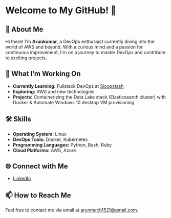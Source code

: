 # Welcome to My GitHub! 👋
## 🚀 About Me
Hi there! I'm **Arunkumar**, a DevOps enthusiast currently diving into the world of AWS and beyond. With a curious mind and a passion for continuous improvement, I'm on a journey to master DevOps and contribute to exciting projects.
 
## 🌟 What I’m Working On
- **Currently Learning:** Fullstack DevOps at [Sloopstash](https://github.com/sloopstash)
- **Exploring:** AWS and new technologies
- **Projects:** Containerizing the Data Lake stack (Elasticsearch cluster) with Docker & Automate Windows 10 desktop VM provisioning
 
## 🛠 Skills
- **Operating System:** Linux
- **DevOps Tools:** Docker, Kubernetes
- **Programming Languages:** Python, Bash, Ruby
- **Cloud Platforms:** AWS, Azure
 
## 🌐 Connect with Me
- [LinkedIn](https://www.linkedin.com/in/arun-kumar-576a541b7/)
 
## 📫 How to Reach Me
Feel free to contact me via email at [arunmech1521@gmail.com](mailto:arunmech1521@gmail.com).
